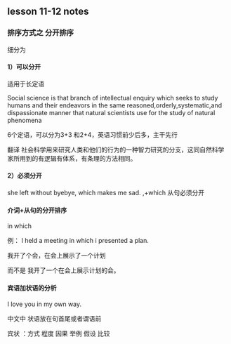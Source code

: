 ## lesson 11-12  notes

### 排序方式之 分开排序

细分为

#### 1）可以分开

适用于长定语

Social science is that branch of intellectual enquiry which seeks to study humans and their endeavors in the same reasoned,orderly,systematic,and dispassionate manner that natural scientists use for the study of natural phenomena

6个定语，可以分为3+3 和2+4，英语习惯前少后多，主干先行

翻译 社会科学用来研究人类和他们的行为的一种智力研究的分支，这同自然科学家所用到的有逻辑有体系，有条理的方法相同。

#### 2）必须分开

she left without byebye, which makes me sad.
 ,+which 从句必须分开

#### 介词+从句的分开排序

 in which     

 例：    I held a meeting in which i presented a plan.

我开了个会，在会上展示了一个计划

 而不是 我开了一个在会上展示计划的会。

#### 宾语加状语的分析

 I love you in my own way.

 中文中 状语放在句首尾或者谓语前

 宾状 ：方式  程度 因果 举例  假设 比较